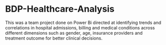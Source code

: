 # BDP-Healthcare-Analysis
This was a team project done on Power Bi directed at identifying trends and correlations in hospital admissions, billing and medical conditions across different dimensions such as gender, age, insurance providers and treatment outcome for better clinical decisions.
